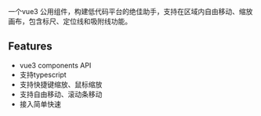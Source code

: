 一个vue3 公用组件，构建低代码平台的绝佳助手，支持在区域内自由移动、缩放画布，包含标尺、定位线和吸附线功能。

## Features

- vue3 components API
- 支持typescript
- 支持快捷键缩放、鼠标缩放
- 支持自由移动、滚动条移动
- 接入简单快速


